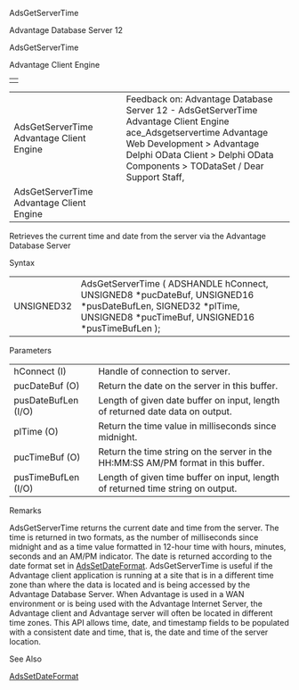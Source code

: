 AdsGetServerTime




Advantage Database Server 12  

AdsGetServerTime

Advantage Client Engine

|  |
| --- |
|  |

|  |  |  |  |  |
| --- | --- | --- | --- | --- |
| AdsGetServerTime  Advantage Client Engine |  |  | Feedback on: Advantage Database Server 12 - AdsGetServerTime Advantage Client Engine ace\_Adsgetservertime Advantage Web Development > Advantage Delphi OData Client > Delphi OData Components > TODataSet / Dear Support Staff, |  |
| AdsGetServerTime  Advantage Client Engine |  |  |  |  |

Retrieves the current time and date from the server via the Advantage Database Server

Syntax

|  |  |
| --- | --- |
| UNSIGNED32 | AdsGetServerTime ( ADSHANDLE hConnect,  UNSIGNED8 \*pucDateBuf,  UNSIGNED16 \*pusDateBufLen,  SIGNED32 \*plTime,  UNSIGNED8 \*pucTimeBuf,  UNSIGNED16 \*pusTimeBufLen ); |

Parameters

|  |  |
| --- | --- |
| hConnect (I) | Handle of connection to server. |
| pucDateBuf (O) | Return the date on the server in this buffer. |
| pusDateBufLen (I/O) | Length of given date buffer on input, length of returned date data on output. |
| plTime (O) | Return the time value in milliseconds since midnight. |
| pucTimeBuf (O) | Return the time string on the server in the HH:MM:SS AM/PM format in this buffer. |
| pusTimeBufLen (I/O) | Length of given time buffer on input, length of returned time string on output. |

Remarks

AdsGetServerTime returns the current date and time from the server. The time is returned in two formats, as the number of milliseconds since midnight and as a time value formatted in 12-hour time with hours, minutes, seconds and an AM/PM indicator. The date is returned according to the date format set in [AdsSetDateFormat](ace_adssetdateformat.htm). AdsGetServerTime is useful if the Advantage client application is running at a site that is in a different time zone than where the data is located and is being accessed by the Advantage Database Server. When Advantage is used in a WAN environment or is being used with the Advantage Internet Server, the Advantage client and Advantage server will often be located in different time zones. This API allows time, date, and timestamp fields to be populated with a consistent date and time, that is, the date and time of the server location.

See Also

[AdsSetDateFormat](ace_adssetdateformat.htm)